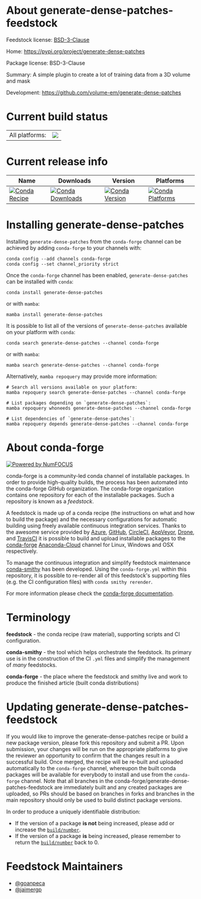 About generate-dense-patches-feedstock
======================================

Feedstock license: [BSD-3-Clause](https://github.com/conda-forge/generate-dense-patches-feedstock/blob/main/LICENSE.txt)

Home: https://pypi.org/project/generate-dense-patches

Package license: BSD-3-Clause

Summary: A simple plugin to create a lot of training data from a 3D volume and mask

Development: https://github.com/volume-em/generate-dense-patches

Current build status
====================


<table><tr><td>All platforms:</td>
    <td>
      <a href="https://dev.azure.com/conda-forge/feedstock-builds/_build/latest?definitionId=20641&branchName=main">
        <img src="https://dev.azure.com/conda-forge/feedstock-builds/_apis/build/status/generate-dense-patches-feedstock?branchName=main">
      </a>
    </td>
  </tr>
</table>

Current release info
====================

| Name | Downloads | Version | Platforms |
| --- | --- | --- | --- |
| [![Conda Recipe](https://img.shields.io/badge/recipe-generate--dense--patches-green.svg)](https://anaconda.org/conda-forge/generate-dense-patches) | [![Conda Downloads](https://img.shields.io/conda/dn/conda-forge/generate-dense-patches.svg)](https://anaconda.org/conda-forge/generate-dense-patches) | [![Conda Version](https://img.shields.io/conda/vn/conda-forge/generate-dense-patches.svg)](https://anaconda.org/conda-forge/generate-dense-patches) | [![Conda Platforms](https://img.shields.io/conda/pn/conda-forge/generate-dense-patches.svg)](https://anaconda.org/conda-forge/generate-dense-patches) |

Installing generate-dense-patches
=================================

Installing `generate-dense-patches` from the `conda-forge` channel can be achieved by adding `conda-forge` to your channels with:

```
conda config --add channels conda-forge
conda config --set channel_priority strict
```

Once the `conda-forge` channel has been enabled, `generate-dense-patches` can be installed with `conda`:

```
conda install generate-dense-patches
```

or with `mamba`:

```
mamba install generate-dense-patches
```

It is possible to list all of the versions of `generate-dense-patches` available on your platform with `conda`:

```
conda search generate-dense-patches --channel conda-forge
```

or with `mamba`:

```
mamba search generate-dense-patches --channel conda-forge
```

Alternatively, `mamba repoquery` may provide more information:

```
# Search all versions available on your platform:
mamba repoquery search generate-dense-patches --channel conda-forge

# List packages depending on `generate-dense-patches`:
mamba repoquery whoneeds generate-dense-patches --channel conda-forge

# List dependencies of `generate-dense-patches`:
mamba repoquery depends generate-dense-patches --channel conda-forge
```


About conda-forge
=================

[![Powered by
NumFOCUS](https://img.shields.io/badge/powered%20by-NumFOCUS-orange.svg?style=flat&colorA=E1523D&colorB=007D8A)](https://numfocus.org)

conda-forge is a community-led conda channel of installable packages.
In order to provide high-quality builds, the process has been automated into the
conda-forge GitHub organization. The conda-forge organization contains one repository
for each of the installable packages. Such a repository is known as a *feedstock*.

A feedstock is made up of a conda recipe (the instructions on what and how to build
the package) and the necessary configurations for automatic building using freely
available continuous integration services. Thanks to the awesome service provided by
[Azure](https://azure.microsoft.com/en-us/services/devops/), [GitHub](https://github.com/),
[CircleCI](https://circleci.com/), [AppVeyor](https://www.appveyor.com/),
[Drone](https://cloud.drone.io/welcome), and [TravisCI](https://travis-ci.com/)
it is possible to build and upload installable packages to the
[conda-forge](https://anaconda.org/conda-forge) [Anaconda-Cloud](https://anaconda.org/)
channel for Linux, Windows and OSX respectively.

To manage the continuous integration and simplify feedstock maintenance
[conda-smithy](https://github.com/conda-forge/conda-smithy) has been developed.
Using the ``conda-forge.yml`` within this repository, it is possible to re-render all of
this feedstock's supporting files (e.g. the CI configuration files) with ``conda smithy rerender``.

For more information please check the [conda-forge documentation](https://conda-forge.org/docs/).

Terminology
===========

**feedstock** - the conda recipe (raw material), supporting scripts and CI configuration.

**conda-smithy** - the tool which helps orchestrate the feedstock.
                   Its primary use is in the construction of the CI ``.yml`` files
                   and simplify the management of *many* feedstocks.

**conda-forge** - the place where the feedstock and smithy live and work to
                  produce the finished article (built conda distributions)


Updating generate-dense-patches-feedstock
=========================================

If you would like to improve the generate-dense-patches recipe or build a new
package version, please fork this repository and submit a PR. Upon submission,
your changes will be run on the appropriate platforms to give the reviewer an
opportunity to confirm that the changes result in a successful build. Once
merged, the recipe will be re-built and uploaded automatically to the
`conda-forge` channel, whereupon the built conda packages will be available for
everybody to install and use from the `conda-forge` channel.
Note that all branches in the conda-forge/generate-dense-patches-feedstock are
immediately built and any created packages are uploaded, so PRs should be based
on branches in forks and branches in the main repository should only be used to
build distinct package versions.

In order to produce a uniquely identifiable distribution:
 * If the version of a package **is not** being increased, please add or increase
   the [``build/number``](https://docs.conda.io/projects/conda-build/en/latest/resources/define-metadata.html#build-number-and-string).
 * If the version of a package **is** being increased, please remember to return
   the [``build/number``](https://docs.conda.io/projects/conda-build/en/latest/resources/define-metadata.html#build-number-and-string)
   back to 0.

Feedstock Maintainers
=====================

* [@goanpeca](https://github.com/goanpeca/)
* [@jaimergp](https://github.com/jaimergp/)

